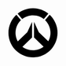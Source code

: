  <svg width="200" height="200" viewPort="0 0 200 200" version="1.1" xmlns="http://www.w3.org/2000/svg">

  <g class="overwatch-logo" transform="translate(50, 50)">
    <path id="path3961" d="M49.5,0C38.3,0.1,27.3,4,18.7,11l9.4,11c8-6.3,18.7-8.9,28.7-6.9c5.5,1.1,10.7,3.5,15.1,6.9
	l9.4-11C72.4,3.8,61-0.2,49.5,0z"/>
    <path id="path4052" d="M15.6,13.7C5.7,23.1-0.2,36.6,0,50.4c0,14.2,6.5,28.2,17.3,37.4c10,8.7,23.5,13.2,36.7,12
	c14.3-1.1,27.9-8.7,36.3-20.4c8.2-11.1,11.4-25.6,8.7-39.1c-2-10.3-7.4-19.9-15.1-27.1l-9.4,11c7.6,7.2,11.8,17.8,11,28.2
	c-0.3,5.2-1.8,10.3-4.4,14.8L61.8,48.7l-9.7-20.9l0,31.7l19.4,18.8c-8.7,6.7-20.6,9-31.1,6c-4.3-1.2-8.4-3.2-11.9-5.9l19.6-18.9
	c0-10.3,0.1-21.4,0-31.7l-9.7,21L19,67.4c-5.9-10.3-6.1-23.7-0.4-34.2c1.8-3.3,4.1-6.4,6.9-9l-9.4-11C15.9,13.4,15.8,13.6,15.6,13.7
	z"/>
  </g>
  
  <circle class="gold-dark-ring spin-clockwise" fill="none" stroke="none" cx="100" cy="100" r="60" stroke-width="7.5"></circle>
<circle id="gold-ring-1" class="gold-ring" fill="none" stroke="none" cx="100" cy="100" r="60" stroke-width="7.5"></circle>
<circle id="gold-ring-2" class="gold-ring" fill="none" stroke="none" cx="100" cy="100" r="60" stroke-width="7.5"></circle>
<circle id="gold-ring-3" class="gold-ring" fill="none" stroke="none" cx="100" cy="100" r="60" stroke-width="7.5"></circle> 
  
<circle id="gray-ring-1" class="gray-ring" fill="none" stroke="none" cx="100" cy="100" r="75" stroke-width="7.5"></circle>
<circle id="gray-ring-2" class="gray-ring" fill="none" stroke="none" cx="100" cy="100" r="75" stroke-width="7.5"></circle>
   <circle id="gray-ring-3" class="gray-ring" fill="none" stroke="none" cx="100" cy="100" r="75" stroke-width="7.5"></circle>
    <circle id="gray-ring-4" class="gray-ring" fill="none" stroke="none" cx="100" cy="100" r="75" stroke-width="7.5"></circle>
  
  </svg>
